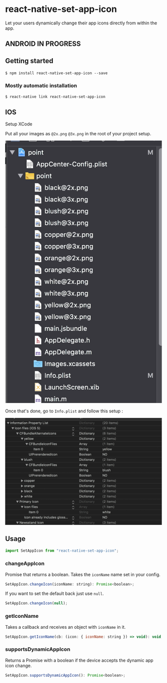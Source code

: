 # react-native-set-app-icon

Let your users dynamically change their app icons directly from within the app.

## ANDROID IN PROGRESS

## Getting started

`$ npm install react-native-set-app-icon --save`

### Mostly automatic installation

`$ react-native link react-native-set-app-icon`

## IOS

Setup XCode

Put all your images as `@2x.png` `@3x.png` in the root of your project setup.

![](docs/icons.png)

Once that's done, go to `Info.plist` and follow this setup : 

![](docs/infoplist.png)

## Usage

```javascript
import SetAppIcon from "react-native-set-app-icon";
```

### changeAppIcon

Promise that returns a boolean. Takes the `iconName` name set in your config.

```js
SetAppIcon.changeIcon(iconName: string): Promise<boolean>;
```

If you want to set the default back just use `null`.

```js
SetAppIcon.changeIcon(null);
```

### getIconName

Takes a callback and receives an object with `iconName` in it.

```js
SetAppIcon.getIconName(cb: (icon: { iconName: string }) => void): void;
```

### supportsDynamicAppIcon

Returns a Promise with a boolean if the device accepts the dynamic app icon change.

```js
SetAppIcon.supportsDynamicAppIcon(): Promise<boolean>;
```
